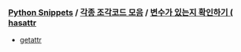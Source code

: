 ### [Python Snippets](../../README.md) / [각종 조각코드 모음](../README.md) / [변수가 있는지 확인하기 ( hasattr ](README.md)
- [ getattr ](%20getattr%20/README.md)